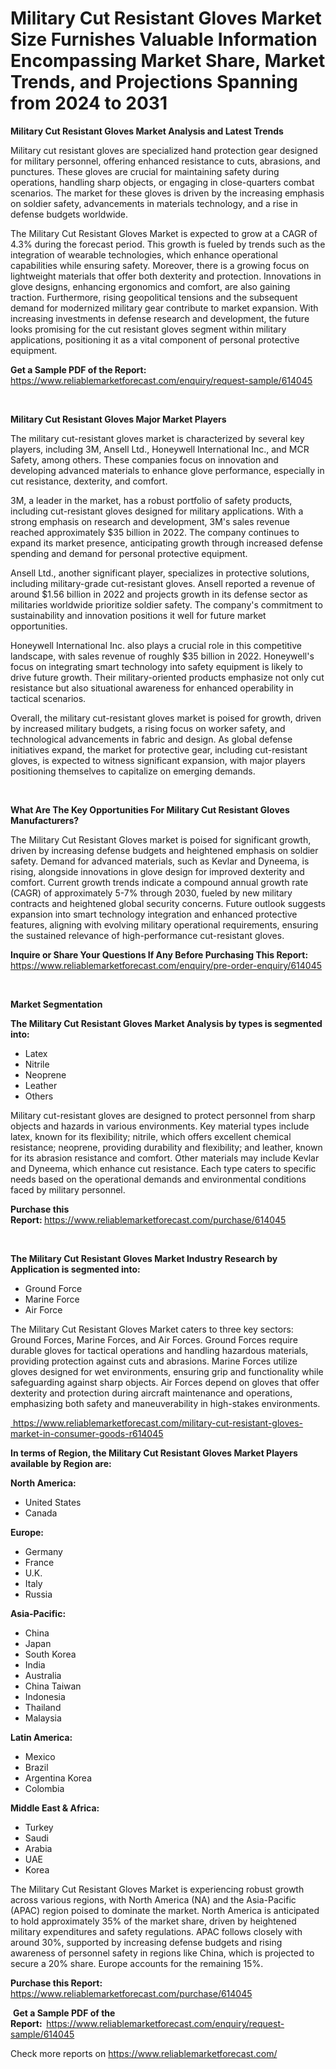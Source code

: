 <p><h1>Military Cut Resistant Gloves Market Size Furnishes Valuable Information Encompassing Market Share, Market Trends, and Projections Spanning from 2024 to 2031</h1></p><p><strong>Military Cut Resistant Gloves Market Analysis and Latest Trends</strong></p>
<p><p>Military cut resistant gloves are specialized hand protection gear designed for military personnel, offering enhanced resistance to cuts, abrasions, and punctures. These gloves are crucial for maintaining safety during operations, handling sharp objects, or engaging in close-quarters combat scenarios. The market for these gloves is driven by the increasing emphasis on soldier safety, advancements in materials technology, and a rise in defense budgets worldwide.</p><p>The Military Cut Resistant Gloves Market is expected to grow at a CAGR of 4.3% during the forecast period. This growth is fueled by trends such as the integration of wearable technologies, which enhance operational capabilities while ensuring safety. Moreover, there is a growing focus on lightweight materials that offer both dexterity and protection. Innovations in glove designs, enhancing ergonomics and comfort, are also gaining traction. Furthermore, rising geopolitical tensions and the subsequent demand for modernized military gear contribute to market expansion. With increasing investments in defense research and development, the future looks promising for the cut resistant gloves segment within military applications, positioning it as a vital component of personal protective equipment.</p></p>
<p><strong>Get a Sample PDF of the Report:&nbsp;</strong> <a href="https://www.reliablemarketforecast.com/enquiry/request-sample/614045?utm_campaign=1832&utm_medium=2&utm_source=Github&utm_content=ia&utm_term=27122024&utm_id=military-cut-resistant-gloves">https://www.reliablemarketforecast.com/enquiry/request-sample/614045</a></p>
<p>&nbsp;</p>
<p><strong>Military Cut Resistant Gloves Major Market Players</strong></p>
<p><p>The military cut-resistant gloves market is characterized by several key players, including 3M, Ansell Ltd., Honeywell International Inc., and MCR Safety, among others. These companies focus on innovation and developing advanced materials to enhance glove performance, especially in cut resistance, dexterity, and comfort.</p><p>3M, a leader in the market, has a robust portfolio of safety products, including cut-resistant gloves designed for military applications. With a strong emphasis on research and development, 3M's sales revenue reached approximately $35 billion in 2022. The company continues to expand its market presence, anticipating growth through increased defense spending and demand for personal protective equipment.</p><p>Ansell Ltd., another significant player, specializes in protective solutions, including military-grade cut-resistant gloves. Ansell reported a revenue of around $1.56 billion in 2022 and projects growth in its defense sector as militaries worldwide prioritize soldier safety. The company's commitment to sustainability and innovation positions it well for future market opportunities.</p><p>Honeywell International Inc. also plays a crucial role in this competitive landscape, with sales revenue of roughly $35 billion in 2022. Honeywell's focus on integrating smart technology into safety equipment is likely to drive future growth. Their military-oriented products emphasize not only cut resistance but also situational awareness for enhanced operability in tactical scenarios.</p><p>Overall, the military cut-resistant gloves market is poised for growth, driven by increased military budgets, a rising focus on worker safety, and technological advancements in fabric and design. As global defense initiatives expand, the market for protective gear, including cut-resistant gloves, is expected to witness significant expansion, with major players positioning themselves to capitalize on emerging demands.</p></p>
<p>&nbsp;</p>
<p><strong>What Are The Key Opportunities For Military Cut Resistant Gloves Manufacturers?</strong></p>
<p><p>The Military Cut Resistant Gloves market is poised for significant growth, driven by increasing defense budgets and heightened emphasis on soldier safety. Demand for advanced materials, such as Kevlar and Dyneema, is rising, alongside innovations in glove design for improved dexterity and comfort. Current growth trends indicate a compound annual growth rate (CAGR) of approximately 5-7% through 2030, fueled by new military contracts and heightened global security concerns. Future outlook suggests expansion into smart technology integration and enhanced protective features, aligning with evolving military operational requirements, ensuring the sustained relevance of high-performance cut-resistant gloves.</p></p>
<p><strong>Inquire or Share Your Questions If Any Before Purchasing This Report:</strong> <a href="https://www.reliablemarketforecast.com/enquiry/pre-order-enquiry/614045?utm_campaign=1832&utm_medium=2&utm_source=Github&utm_content=ia&utm_term=27122024&utm_id=military-cut-resistant-gloves">https://www.reliablemarketforecast.com/enquiry/pre-order-enquiry/614045</a></p>
<p>&nbsp;</p>
<p><strong>Market Segmentation</strong></p>
<p><strong>The Military Cut Resistant Gloves Market Analysis by types is segmented into:</strong></p>
<p><ul><li>Latex</li><li>Nitrile</li><li>Neoprene</li><li>Leather</li><li>Others</li></ul></p>
<p><p>Military cut-resistant gloves are designed to protect personnel from sharp objects and hazards in various environments. Key material types include latex, known for its flexibility; nitrile, which offers excellent chemical resistance; neoprene, providing durability and flexibility; and leather, known for its abrasion resistance and comfort. Other materials may include Kevlar and Dyneema, which enhance cut resistance. Each type caters to specific needs based on the operational demands and environmental conditions faced by military personnel.</p></p>
<p><strong>Purchase this Report:&nbsp;</strong><a href="https://www.reliablemarketforecast.com/purchase/614045?utm_campaign=1832&utm_medium=2&utm_source=Github&utm_content=ia&utm_term=27122024&utm_id=military-cut-resistant-gloves">https://www.reliablemarketforecast.com/purchase/614045</a></p>
<p>&nbsp;</p>
<p><strong>The Military Cut Resistant Gloves Market Industry Research by Application is segmented into:</strong></p>
<p><ul><li>Ground Force</li><li>Marine Force</li><li>Air Force</li></ul></p>
<p><p>The Military Cut Resistant Gloves Market caters to three key sectors: Ground Forces, Marine Forces, and Air Forces. Ground Forces require durable gloves for tactical operations and handling hazardous materials, providing protection against cuts and abrasions. Marine Forces utilize gloves designed for wet environments, ensuring grip and functionality while safeguarding against sharp objects. Air Forces depend on gloves that offer dexterity and protection during aircraft maintenance and operations, emphasizing both safety and maneuverability in high-stakes environments.</p></p>
<p><a href="https://www.reliablemarketforecast.com/military-cut-resistant-gloves-market-in-consumer-goods-r614045?utm_campaign=1832&utm_medium=2&utm_source=Github&utm_content=ia&utm_term=27122024&utm_id=military-cut-resistant-gloves">&nbsp;https://www.reliablemarketforecast.com/military-cut-resistant-gloves-market-in-consumer-goods-r614045</a></p>
<p><strong>In terms of Region, the Military Cut Resistant Gloves Market Players available by Region are:</strong></p>
<p>
    <p> <strong> North America: </strong>
        <ul>
            <li>United States</li>
            <li>Canada</li>
        </ul>
        </p> 
    <p> <strong> Europe: </strong>
        <ul>
            <li>Germany</li>
            <li>France</li>
            <li>U.K.</li>
            <li>Italy</li>
            <li>Russia</li>
        </ul>
        </p> 
    <p> <strong> Asia-Pacific: </strong>
        <ul>
            <li>China</li>
            <li>Japan</li>
            <li>South Korea</li>
            <li>India</li>
            <li>Australia</li>
            <li>China Taiwan</li>
            <li>Indonesia</li>
            <li>Thailand</li>
            <li>Malaysia</li>
        </ul>
        </p> 
    <p> <strong> Latin America: </strong>
        <ul>
            <li>Mexico</li>
            <li>Brazil</li>
            <li>Argentina Korea</li>
            <li>Colombia</li>
        </ul>
        </p> 
    <p> <strong> Middle East & Africa: </strong>
        <ul>
            <li>Turkey</li>
            <li>Saudi</li>
            <li>Arabia</li>
            <li>UAE</li>
            <li>Korea</li>
        </ul>
    </p>
    </p>
<p><p>The Military Cut Resistant Gloves Market is experiencing robust growth across various regions, with North America (NA) and the Asia-Pacific (APAC) region poised to dominate the market. North America is anticipated to hold approximately 35% of the market share, driven by heightened military expenditures and safety regulations. APAC follows closely with around 30%, supported by increasing defense budgets and rising awareness of personnel safety in regions like China, which is projected to secure a 20% share. Europe accounts for the remaining 15%.</p></p>
<p><strong>Purchase this Report: </strong><a href="https://www.reliablemarketforecast.com/purchase/614045?utm_campaign=1832&utm_medium=2&utm_source=Github&utm_content=ia&utm_term=27122024&utm_id=military-cut-resistant-gloves">https://www.reliablemarketforecast.com/purchase/614045</a></p>
<p>&nbsp;<strong>Get a Sample PDF of the Report:&nbsp;&nbsp;</strong><a href="https://www.reliablemarketforecast.com/enquiry/request-sample/614045?utm_campaign=1832&utm_medium=2&utm_source=Github&utm_content=ia&utm_term=27122024&utm_id=military-cut-resistant-gloves">https://www.reliablemarketforecast.com/enquiry/request-sample/614045</a></p>
<p><strong></strong></p>
<p>Check more reports on <a href="https://www.reliablemarketforecast.com/?utm_campaign=1832&utm_medium=2&utm_source=Github&utm_content=ia&utm_term=27122024&utm_id=military-cut-resistant-gloves">https://www.reliablemarketforecast.com/</a></p>